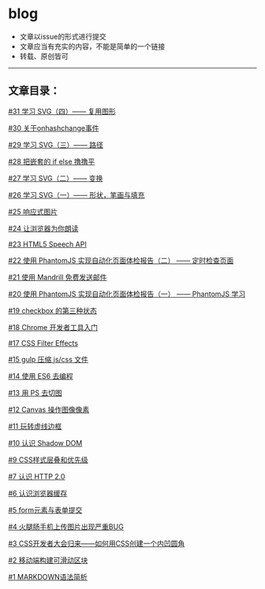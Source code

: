 # blog

* 文章以issue的形式进行提交
* 文章应当有充实的内容，不能是简单的一个链接
* 转载、原创皆可

---------------

## 文章目录：

[#31 学习 SVG（四）—— 复用图形](https://github.com/YIXUNFE/blog/issues/31)

[#30 关于onhashchange事件](https://github.com/YIXUNFE/blog/issues/30)

[#29 学习 SVG（三）—— 路径](https://github.com/YIXUNFE/blog/issues/29)

[#28 把嵌套的 if else 撸撸平](https://github.com/YIXUNFE/blog/issues/28)

[#27 学习 SVG（二）—— 变换](https://github.com/YIXUNFE/blog/issues/27)

[#26 学习 SVG（一）—— 形状，笔画与填充](https://github.com/YIXUNFE/blog/issues/26)

[#25 响应式图片](https://github.com/YIXUNFE/blog/issues/25)

[#24 让浏览器为你朗读](https://github.com/YIXUNFE/blog/issues/24)

[#23 HTML5 Speech API](https://github.com/YIXUNFE/blog/issues/23)

[#22 使用 PhantomJS 实现自动化页面体检报告（二） —— 定时检查页面](https://github.com/YIXUNFE/blog/issues/22)

[#21 使用 Mandrill 免费发送邮件](https://github.com/YIXUNFE/blog/issues/21)

[#20 使用 PhantomJS 实现自动化页面体检报告（一） —— PhantomJS 学习](https://github.com/YIXUNFE/blog/issues/20)

[#19 checkbox 的第三种状态](https://github.com/YIXUNFE/blog/issues/19)

[#18 Chrome 开发者工具入门](https://github.com/YIXUNFE/blog/issues/18)

[#17 CSS Filter Effects](https://github.com/YIXUNFE/blog/issues/17)

[#15 gulp 压缩 js/css 文件](https://github.com/YIXUNFE/blog/issues/15)

[#14 使用 ES6 去编程](https://github.com/YIXUNFE/blog/issues/14)

[#13 用 PS 去切图](https://github.com/YIXUNFE/blog/issues/13)

[#12 Canvas 操作图像像素](https://github.com/YIXUNFE/blog/issues/12)

[#11 玩转虚线边框](https://github.com/YIXUNFE/blog/issues/11)

[#10 认识 Shadow DOM](https://github.com/YIXUNFE/blog/issues/10)

[#9 CSS样式层叠和优先级](https://github.com/YIXUNFE/blog/issues/9)

[#7 认识 HTTP 2.0](https://github.com/YIXUNFE/blog/issues/7)

[#6 认识浏览器缓存](https://github.com/YIXUNFE/blog/issues/6)

[#5 form元素与表单提交](https://github.com/YIXUNFE/blog/issues/5)

[#4 火腿肠手机上传图片出现严重BUG](https://github.com/YIXUNFE/blog/issues/4)

[#3 CSS开发者大会归来——如何用CSS创建一个内凹圆角](https://github.com/YIXUNFE/blog/issues/3)

[#2 移动端构建可滑动区块](https://github.com/YIXUNFE/blog/issues/2)

[#1 MARKDOWN语法简析](https://github.com/YIXUNFE/blog/issues/1)
